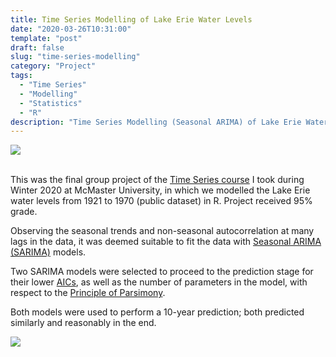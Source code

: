 ```yaml
---
title: Time Series Modelling of Lake Erie Water Levels
date: "2020-03-26T10:31:00"
template: "post"
draft: false
slug: "time-series-modelling"
category: "Project"
tags:
  - "Time Series"
  - "Modelling"
  - "Statistics"
  - "R"
description: "Time Series Modelling (Seasonal ARIMA) of Lake Erie Water Levels in R"
---
```


<a href="https://github.com/Kayx23/TimeSeries-LakeErie/blob/master/Lake_Erie_80-20.md" target="_blank">
<img src="https://img.shields.io/static/v1?label=Source&message=Available&color=Green&style=plat-square&logo=github">
</a>

<br>
<br>

This was the final group project of the [Time Series course](https://academiccalendars.romcmaster.ca/preview_course_nopop.php?catoid=41&coid=216270) I took during Winter 2020 at McMaster University, in which we modelled the Lake Erie water levels from 1921 to 1970 (public dataset) in R. Project received 95% grade.

Observing the seasonal trends and non-seasonal autocorrelation at many lags in the data, it was deemed suitable to fit the data with [Seasonal ARIMA (SARIMA)](https://online.stat.psu.edu/stat510/lesson/4/4.1) models. 

Two SARIMA models were selected to proceed to the prediction stage for their lower [AICs](https://en.wikipedia.org/wiki/Akaike_information_criterion), as well as the number of parameters in the model, with respect to the [Principle of Parsimony](https://www.oreilly.com/library/view/the-r-book/9780470510247/ch009-sec004.html). 

Both models were used to perform a 10-year prediction; both predicted similarly and reasonably in the end. 

<div width="64px">
<a href="https://github.com/Kayx23/TimeSeries-LakeErie/blob/assets/Poster.pdf" target="_blank">
<img src="/media/ts-poster.png">
</a>
</div>

<br>